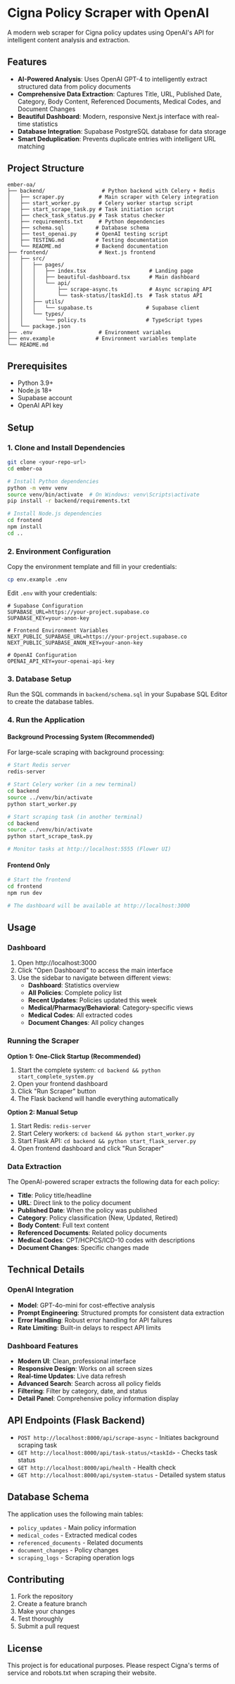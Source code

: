# Cigna Policy Scraper with OpenAI

A modern web scraper for Cigna policy updates using OpenAI's API for intelligent content analysis and extraction.

## Features

- **AI-Powered Analysis**: Uses OpenAI GPT-4 to intelligently extract structured data from policy documents
- **Comprehensive Data Extraction**: Captures Title, URL, Published Date, Category, Body Content, Referenced Documents, Medical Codes, and Document Changes
- **Beautiful Dashboard**: Modern, responsive Next.js interface with real-time statistics
- **Database Integration**: Supabase PostgreSQL database for data storage
- **Smart Deduplication**: Prevents duplicate entries with intelligent URL matching

## Project Structure

```
ember-oa/
├── backend/                  # Python backend with Celery + Redis
│   ├── scraper.py           # Main scraper with Celery integration
│   ├── start_worker.py      # Celery worker startup script
│   ├── start_scrape_task.py # Task initiation script
│   ├── check_task_status.py # Task status checker
│   ├── requirements.txt     # Python dependencies
│   ├── schema.sql          # Database schema
│   ├── test_openai.py      # OpenAI testing script
│   ├── TESTING.md          # Testing documentation
│   └── README.md           # Backend documentation
├── frontend/                # Next.js frontend
│   ├── src/
│   │   ├── pages/
│   │   │   ├── index.tsx                    # Landing page
│   │   │   ├── beautiful-dashboard.tsx      # Main dashboard
│   │   │   └── api/
│   │   │       ├── scrape-async.ts          # Async scraping API
│   │   │       └── task-status/[taskId].ts  # Task status API
│   │   ├── utils/
│   │   │   └── supabase.ts                 # Supabase client
│   │   └── types/
│   │       └── policy.ts                   # TypeScript types
│   └── package.json
├── .env                     # Environment variables
├── env.example             # Environment variables template
└── README.md
```

## Prerequisites

- Python 3.9+
- Node.js 18+
- Supabase account
- OpenAI API key

## Setup

### 1. Clone and Install Dependencies

```bash
git clone <your-repo-url>
cd ember-oa

# Install Python dependencies
python -m venv venv
source venv/bin/activate  # On Windows: venv\Scripts\activate
pip install -r backend/requirements.txt

# Install Node.js dependencies
cd frontend
npm install
cd ..
```

### 2. Environment Configuration

Copy the environment template and fill in your credentials:

```bash
cp env.example .env
```

Edit `.env` with your credentials:
```
# Supabase Configuration
SUPABASE_URL=https://your-project.supabase.co
SUPABASE_KEY=your-anon-key

# Frontend Environment Variables
NEXT_PUBLIC_SUPABASE_URL=https://your-project.supabase.co
NEXT_PUBLIC_SUPABASE_ANON_KEY=your-anon-key

# OpenAI Configuration
OPENAI_API_KEY=your-openai-api-key
```

### 3. Database Setup

Run the SQL commands in `backend/schema.sql` in your Supabase SQL Editor to create the database tables.

### 4. Run the Application

#### Background Processing System (Recommended)

For large-scale scraping with background processing:

```bash
# Start Redis server
redis-server

# Start Celery worker (in a new terminal)
cd backend
source ../venv/bin/activate
python start_worker.py

# Start scraping task (in another terminal)
cd backend
source ../venv/bin/activate
python start_scrape_task.py

# Monitor tasks at http://localhost:5555 (Flower UI)
```

#### Frontend Only

```bash
# Start the frontend
cd frontend
npm run dev

# The dashboard will be available at http://localhost:3000
```

## Usage

### Dashboard

1. Open http://localhost:3000
2. Click "Open Dashboard" to access the main interface
3. Use the sidebar to navigate between different views:
   - **Dashboard**: Statistics overview
   - **All Policies**: Complete policy list
   - **Recent Updates**: Policies updated this week
   - **Medical/Pharmacy/Behavioral**: Category-specific views
   - **Medical Codes**: All extracted codes
   - **Document Changes**: All policy changes

### Running the Scraper

**Option 1: One-Click Startup (Recommended)**
1. Start the complete system: `cd backend && python start_complete_system.py`
2. Open your frontend dashboard
3. Click "Run Scraper" button
4. The Flask backend will handle everything automatically

**Option 2: Manual Setup**
1. Start Redis: `redis-server`
2. Start Celery workers: `cd backend && python start_worker.py`
3. Start Flask API: `cd backend && python start_flask_server.py`
4. Open frontend dashboard and click "Run Scraper"

### Data Extraction

The OpenAI-powered scraper extracts the following data for each policy:

- **Title**: Policy title/headline
- **URL**: Direct link to the policy document
- **Published Date**: When the policy was published
- **Category**: Policy classification (New, Updated, Retired)
- **Body Content**: Full text content
- **Referenced Documents**: Related policy documents
- **Medical Codes**: CPT/HCPCS/ICD-10 codes with descriptions
- **Document Changes**: Specific changes made

## Technical Details

### OpenAI Integration

- **Model**: GPT-4o-mini for cost-effective analysis
- **Prompt Engineering**: Structured prompts for consistent data extraction
- **Error Handling**: Robust error handling for API failures
- **Rate Limiting**: Built-in delays to respect API limits

### Dashboard Features

- **Modern UI**: Clean, professional interface
- **Responsive Design**: Works on all screen sizes
- **Real-time Updates**: Live data refresh
- **Advanced Search**: Search across all policy fields
- **Filtering**: Filter by category, date, and status
- **Detail Panel**: Comprehensive policy information display

## API Endpoints (Flask Backend)

- `POST http://localhost:8000/api/scrape-async` - Initiates background scraping task
- `GET http://localhost:8000/api/task-status/<taskId>` - Checks task status
- `GET http://localhost:8000/api/health` - Health check
- `GET http://localhost:8000/api/system-status` - Detailed system status

## Database Schema

The application uses the following main tables:

- `policy_updates` - Main policy information
- `medical_codes` - Extracted medical codes
- `referenced_documents` - Related documents
- `document_changes` - Policy changes
- `scraping_logs` - Scraping operation logs

## Contributing

1. Fork the repository
2. Create a feature branch
3. Make your changes
4. Test thoroughly
5. Submit a pull request

## License

This project is for educational purposes. Please respect Cigna's terms of service and robots.txt when scraping their website.